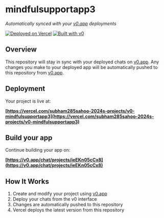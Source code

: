 # mindfulsupportapp3

*Automatically synced with your [v0.app](https://v0.app) deployments*

[![Deployed on Vercel](https://img.shields.io/badge/Deployed%20on-Vercel-black?style=for-the-badge&logo=vercel)](https://vercel.com/subham285sahoo-2024s-projects/v0-mindfulsupportapp3)
[![Built with v0](https://img.shields.io/badge/Built%20with-v0.app-black?style=for-the-badge)](https://v0.app/chat/projects/ieEKn05cCx8)

## Overview

This repository will stay in sync with your deployed chats on [v0.app](https://v0.app).
Any changes you make to your deployed app will be automatically pushed to this repository from [v0.app](https://v0.app).

## Deployment

Your project is live at:

**[https://vercel.com/subham285sahoo-2024s-projects/v0-mindfulsupportapp3](https://vercel.com/subham285sahoo-2024s-projects/v0-mindfulsupportapp3)**

## Build your app

Continue building your app on:

**[https://v0.app/chat/projects/ieEKn05cCx8](https://v0.app/chat/projects/ieEKn05cCx8)**

## How It Works

1. Create and modify your project using [v0.app](https://v0.app)
2. Deploy your chats from the v0 interface
3. Changes are automatically pushed to this repository
4. Vercel deploys the latest version from this repository
